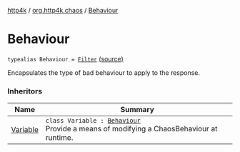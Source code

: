 [http4k](../index.md) / [org.http4k.chaos](index.md) / [Behaviour](./-behaviour.md)

# Behaviour

`typealias Behaviour = `[`Filter`](../org.http4k.core/-filter/index.md) [(source)](https://github.com/http4k/http4k/blob/master/http4k-testing-chaos/src/main/kotlin/org/http4k/chaos/ChaosBehaviours.kt#L32)

Encapsulates the type of bad behaviour to apply to the response.

### Inheritors

| Name | Summary |
|---|---|
| [Variable](-chaos-behaviours/-variable/index.md) | `class Variable : `[`Behaviour`](./-behaviour.md)<br>Provide a means of modifying a ChaosBehaviour at runtime. |
